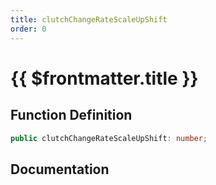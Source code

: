 ```yaml
---
title: clutchChangeRateScaleUpShift
order: 0
---
```


# {{ $frontmatter.title }}

## Function Definition

```ts
public clutchChangeRateScaleUpShift: number;
```

## Documentation

<!--@include: ./parts/clutchChangeRateScaleUpShift.md-->
